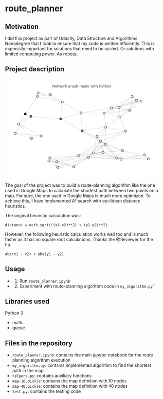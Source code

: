 # route_planner

## Motivation
I did this project as part of Udacity, Data Structure and Algorithms Nanodegree that I took to ensure that my code is written efficiently. 
This is especially important for solutions that need to be scaled. Or solutions with limited computing power. As robots.

## Project description
![Network graph](assets/network_graph.png)

The goal of the project was to build a route-planning algorithm like the one used in Google Maps to calculate the shortest path between two points on a map. For sure, the one used in Google Maps is much more optimized.
To achieve this, I have implemented A* search with euclidean distance heuristics.  

The original heuristic calculation was:
```
distance = math.sqrt(((x1-x2)**2) + (y1-y2)**2) 
```

However, the following heuristic calculation works well too and is much faster as it has no square root calculations. Thanks the @Reviewer for the tip.
```
abs(x1 - x2) + abs(y1 - y2)
```

## Usage
- 1. Run `route_planner.ipynb`
- 2. Experiment with route-planning algorithm code in `my_algorithm.py`  `

## Libraries used
Python 3
- math
- queue

## Files in the repository
- `route_planner.ipynb`: contains the main jupyter notebook for the route planning algorithm execution
- `my_algorithm.py`: contains implemented algorithm to find the shortest path in the map
- `helpers.py`: contains auxiliary functions
- `map-10.pickle`: contains the map definition with 10 nodes 
- `map-40.pickle`: contains the map definition with 40 nodes  
- `test.py`: contains the testing code 
